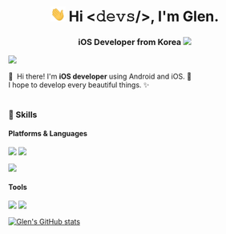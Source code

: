 
<h1 align="center"><img src="https://raw.githubusercontent.com/ABSphreak/ABSphreak/master/gifs/Hi.gif" width="30px" /> Hi <𝚍𝚎𝚟𝚜/>, I'm Glen. </h1>
<h3 align="center">iOS Developer from Korea <img src="https://icons.iconarchive.com/icons/wikipedia/flags/128/KR-South-Korea-Flag-icon.png" width="25 style="vertical-align: bottom"/>   </h3>

<p>
  <a href="mailto:476c656e@gmail.com" target="_blank"><img src="https://img.shields.io/badge/476c656e@gmail.com-EA4335?style=flat-square&logo=Gmail&logoColor=white"/></a>
</p>

<p>
  👋&nbsp; Hi there! I'm <b>iOS developer</b> using Android and iOS. 🚀<br/>
  I hope to develop every beautiful things. ✨ <br/><br/>
</p>

### 💪 Skills
#### Platforms & Languages
<p>
  <img src="https://img.shields.io/badge/iOS-000000?style=flat-square&logo=iOS&logoColor=white"/>
  <img src="https://img.shields.io/badge/Flutter-02569B?style=flat-square&logo=Flutter&logoColor=white"/>
</p>
<p>
  <img src="https://img.shields.io/badge/Swift-FA7343?style=flat-square&logo=Swift&logoColor=white"/>
</p>

#### Tools
<p>
  <img src="https://img.shields.io/badge/Firebase-FFCA28?style=flat-square&logo=Firebase&logoColor=black"/>
  <img src="https://img.shields.io/badge/Git-F05032?style=flat-square&logo=Git&logoColor=white"/>
</p>


[![Glen's GitHub stats](https://github-readme-stats.vercel.app/api?username=476C656E&theme=nord&show_icons=true)](https://github.com/anuraghazra/github-readme-stats)


